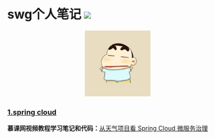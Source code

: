 # swg个人笔记 ![](https://img.shields.io/badge/language-java-orange.svg)

<div align="center">
	<img src="pic/avatar.png" width="150px">
</div>

### [1.spring cloud](https://github.com/sunweiguo/swgBook/tree/master/spring-cloud-weather-action)

<b>慕课网视频教程学习笔记和代码：</b>[从天气项目看 Spring Cloud 微服务治理](http://coding.imooc.com/class/177.html)



